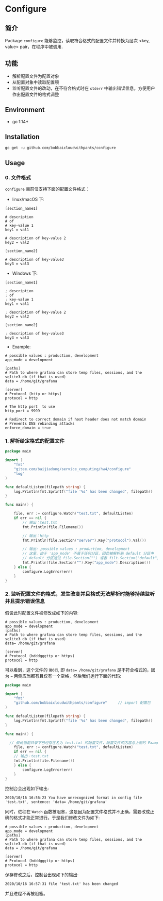 # Configure

## 简介
Package `configure` 能够监控，读取符合格式的配置文件并转换为层次 <key, value> pair，在程序中被调用.

## 功能
- 解析配置文件为配置对象
- 从配置对象中读取配置项
- 监听配置文件的改动，在不符合格式时在 `stderr` 中输出错误信息，方便用户作出配置文件的格式调整

## Environment
- go 1.14+

## Installation
```
go get -u github.com/bobbaicloudwithpants/configure
```

## Usage

### 0. 文件格式
`configure` 目前仅支持下面的配置文件格式：
- linux/macOS 下:
```
[section_name1]

# description
# of
# key-value 1
key1 = val1

# description of key-value 2
key2 = val2

[section_name2]

# description of key-value3
key3 = val3
```
- Windows 下:
```
[section_name1]

; description
; of
; key-value 1
key1 = val1

; description of key-value 2
key2 = val2

[section_name2]

; description of key-value3
key3 = val3
```

- Example:

```
# possible values : production, development
app_mode = development

[paths]
# Path to where grafana can store temp files, sessions, and the sqlite3 db (if that is used)
data = /home/git/grafana

[server]
# Protocol (http or https)
protocol = http

# The http port  to use
http_port = 9999

# Redirect to correct domain if host header does not match domain
# Prevents DNS rebinding attacks
enforce_domain = true
```

### 1. 解析给定格式的配置文件

```go
package main

import (
	"fmt"
	"gitee.com/baijiadong/service_computing/hw4/configure"
	"log"
)

func defaultListen(filepath string) {
	log.Println(fmt.Sprintf("file '%s' has been changed", filepath))
}

func main() {

	file, err := configure.Watch("test.txt", defaultListen)
	if err == nil {
		// 输出：test.txt
		fmt.Println(file.Filename())

		// 输出：http
		fmt.Println(file.Section("server").Key("protocol").Val())

		// 输出: possible values : production, development
		// 这里，由于 'app_mode' 不属于任何分区，因此被解析到 default 分区中
		// default 分区通过 file.Section("") 或者 filt.Section("default") 来获取
		fmt.Println(file.Section("").Key("app_mode").Description())
	} else {
		configure.LogError(err)
	}
}
```

### 2. 监听配置文件的格式，发生改变并且格式无法解析时能够持续监听并且提示错误信息

假设此时配置文件被修改成如下的内容:
```
# possible values : production, development
app_mode = development
[paths]
# Path to where grafana can store temp files, sessions, and the sqlite3 db (if that is used)
data= /home/git/grafana

[server]
# Protocol (hdddgggttp or https)
protocol = http
```
可以看到，这个文件的 `第6行`, 即 `data= /home/git/grafana` 是不符合格式的，因为 `=` 两侧应当都有且仅有一个空格，然后我们运行下面的代码:
```go
package main

import (
	"fmt"
	"github.com/bobbaicloudwithpants/configure"     // import 配置包
)

func defaultListen(filepath string) {
	log.Println(fmt.Sprintf("file '%s' has been changed", filepath))
}

func main() {

  // 假设当前目录下已经存在名为 test.txt 的配置文件，配置文件的内容与上面的 Example 相同
	file, err := configure.Watch("test.txt", defaultListen)
	if err == nil {
    // 输出：test.txt
    fmt.Println(file.Filename())
	} else {
		configure.LogError(err)
	}
}
```
控制台会出现如下输出:
```
2020/10/16 16:56:23 You have unrecognized format in config file 'test.txt', sentence: 'data= /home/git/grafana'
```
同时，进程在 `Watch` 函数被阻塞，这是因为配置文件格式并不正确，需要改成正确的格式才能正常进行。于是我们修改文件为如下:

```
# possible values : production, development
app_mode = development
[paths]
# Path to where grafana can store temp files, sessions, and the sqlite3 db (if that is used)
data = /home/git/grafana

[server]
# Protocol (hdddgggttp or https)
protocol = http
```
保存修改之后，控制台出现如下的输出:
```
2020/10/16 16:57:31 file 'test.txt' has been changed
```
并且进程不再被阻塞。